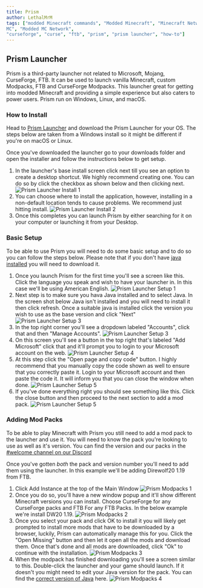 ```yaml
---
title: Prism
author: LethalMrM
tags: ["modded Minecraft commands", "Modded Minecraft", "Minecraft Network", "ShadowNode", "ShadowNode Modded", "Modded
MC", "Modded MC Network",
"curseforge", "curse", "ftb", "prism", "prism launcher", "how-to"]
---
```



## Prism Launcher

Prism is a third-party launcher not related to Microsoft, Mojang, CurseForge,  FTB. It can be used to launch vanilla Minecraft, custom Modpacks, FTB and CurseForge Modpacks. This launcher great for getting into modded Minecraft and providing a simple experience but also caters to power users. Prism run on Windows, Linux, and macOS.

### How to Install
Head to [Prism Launcher](https://prismlauncher.org/download/) and download the Prism Launcher for your OS. The steps below are taken from a Windows install so it might be different if you're on macOS or Linux.

Once you've downloaded the launcher go to your downloads folder and open the installer and follow the instructions below to get setup.
1. In the launcher's base install screen click next till you see an option to create a desktop shortcut. We highly recommend creating one. You can do so by click the checkbox as shown below and then clicking next.
![Prism Launcher Install 1](/assets/images/launchers/prism/prism_installer_1.png)
2. You can choose where to install the application, however, installing in a non-default location tends to cause problems. We recommend just hitting install.
![Prism Launcher Install 2](/assets/images/launchers/prism/prism_installer_2.png)
3. Once this completes you can launch Prism by either searching for it on your computer or launching it from your Desktop.

### Basic Setup
To be able to use Prism you will need to do some basic setup and to do so you can follow the steps below. Please note that if you don't have [java installed](https://shadownode.net/home/guides/java-versions/) you will need to download it.

1. Once you launch Prism for the first time you'll see a screen like this. Click the language you speak and wish to have your launcher in. In this case we'll be using American English.
![Prism Launcher Setup 1](/assets/images/launchers/prism/prism_setup_1.png)
2. Next step is to make sure you hava Java installed and to select Java. In the screen shot below Java isn't installed and you will need to install it then click refresh. Once a suitable java is installed click the version you wish to use as the base version and click "Next"
![Prism Launcher Setup 3](/assets/images/launchers/prism/prism_setup_2.png)
3. In the top right corner you'll see a dropdown labeled "Accounts", click that and then "Manage Accounts".
![Prism Launcher Setup 3](/assets/images/launchers/prism/prism_setup_3.png)
4. On this screen you'll see a button in the top right that's labeled "Add Microsoft" click that and it'll prompt you to login to your Microsoft account on the web. 
![Prism Launcher Setup 4](/assets/images/launchers/prism/prism_setup_4.png)
5. At this step click the "Open page and copy code" button. I highly recommend that you manually copy the code shown as well to ensure that you correctly paste it. Login to your Microsoft account and then paste the code it. It will inform you that you can close the window when done.
![Prism Launcher Setup 5](/assets/images/launchers/prism/prism_setup_5.png)
6. If you've done everything right you should see something like this. Click the close button and then proceed to the next section to add a mod pack.
![Prism Launcher Setup 5](/assets/images/launchers/prism/prism_setup_6.png)

### Adding Mod Packs
To be able to play Minecraft with Prism you still need to add a mod pack to the launcher and use it. You will need to know the pack you're looking to use as well as it's version. You can find the version and our packs in the [#welcome channel on our Discord](https://discord.shadownode.ca)

Once you've gotten *both* the pack and version number you'll need to add them using the launcher. In this example we'll be adding Direwolf20 1.19 from FTB.
1. Click Add Instance at the top of the Main Window
![Prism Modpacks 1](/assets/images/launchers/prism/prism_modpack_1.png)
2. Once you do so, you'll have a new window popup and it'll show different Minecraft versions you can install. Choose CurseForge for any CurseForge packs and FTB For any FTB Packs. In the below example we're install DW20 1.19.
![Prism Modpacks 2](/assets/images/launchers/prism/prism_modpack_2.png)
3. Once you select your pack and click OK to install it you will likely get prompted to install more mods that have to be downloaded by a browser, luckily, Prism can automatically manage this for you. Click the "Open Missing" button and then let it open all the mods and download them. Once that's done and all mods are downloaded, click "Ok" to continue with the installation.
![Prism Modpacks 3](/assets/images/launchers/prism/prism_modpack_3.png)
4. When the modpack has finished downloading you'll see a screen similar to this. Double-click the launcher and your game should launch. If it doesn't you might need to edit your Java version for the pack. You can find the [correct version of Java](https://shadownode.net/home/guides/java-versions/) here.
![Prism Modpacks 4](/assets/images/launchers/prism/prism_modpack_4.png)